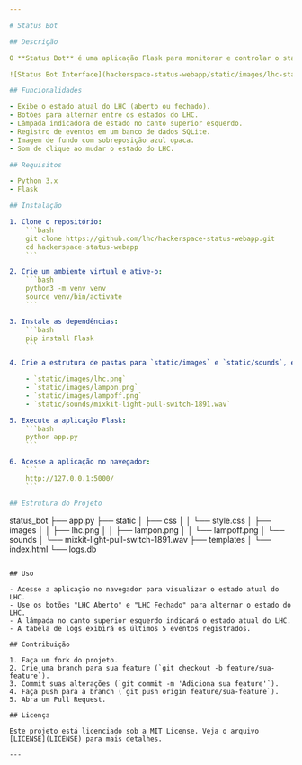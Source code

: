 ```yaml
---

# Status Bot

## Descrição

O **Status Bot** é uma aplicação Flask para monitorar e controlar o status do LHC (Large Hadron Collider). Ele exibe o estado atual do LHC (aberto ou fechado) e mantém um registro de eventos em um banco de dados SQLite. A interface do usuário inclui uma imagem de fundo, botões para alternar o estado do LHC, e uma lâmpada que indica o estado atual. Além disso, a interface tem uma animação de transição e reproduz um som de clique ao mudar o estado.

![Status Bot Interface](hackerspace-status-webapp/static/images/lhc-status-webapp.png)

## Funcionalidades

- Exibe o estado atual do LHC (aberto ou fechado).
- Botões para alternar entre os estados do LHC.
- Lâmpada indicadora de estado no canto superior esquerdo.
- Registro de eventos em um banco de dados SQLite.
- Imagem de fundo com sobreposição azul opaca.
- Som de clique ao mudar o estado do LHC.

## Requisitos

- Python 3.x
- Flask

## Instalação

1. Clone o repositório:
    ```bash
    git clone https://github.com/lhc/hackerspace-status-webapp.git
    cd hackerspace-status-webapp
    ```

2. Crie um ambiente virtual e ative-o:
    ```bash
    python3 -m venv venv
    source venv/bin/activate
    ```

3. Instale as dependências:
    ```bash
    pip install Flask
    ```

4. Crie a estrutura de pastas para `static/images` e `static/sounds`, e adicione as imagens e o arquivo de som correspondentes:

    - `static/images/lhc.png`
    - `static/images/lampon.png`
    - `static/images/lampoff.png`
    - `static/sounds/mixkit-light-pull-switch-1891.wav`

5. Execute a aplicação Flask:
    ```bash
    python app.py
    ```

6. Acesse a aplicação no navegador:
    ```
    http://127.0.0.1:5000/
    ```

## Estrutura do Projeto

```
status_bot
├── app.py
├── static
│   ├── css
│   │   └── style.css
│   ├── images
│   │   ├── lhc.png
│   │   ├── lampon.png
│   │   └── lampoff.png
│   └── sounds
│       └── mixkit-light-pull-switch-1891.wav
├── templates
│   └── index.html
└── logs.db
```

## Uso

- Acesse a aplicação no navegador para visualizar o estado atual do LHC.
- Use os botões "LHC Aberto" e "LHC Fechado" para alternar o estado do LHC.
- A lâmpada no canto superior esquerdo indicará o estado atual do LHC.
- A tabela de logs exibirá os últimos 5 eventos registrados.

## Contribuição

1. Faça um fork do projeto.
2. Crie uma branch para sua feature (`git checkout -b feature/sua-feature`).
3. Commit suas alterações (`git commit -m 'Adiciona sua feature'`).
4. Faça push para a branch (`git push origin feature/sua-feature`).
5. Abra um Pull Request.

## Licença

Este projeto está licenciado sob a MIT License. Veja o arquivo [LICENSE](LICENSE) para mais detalhes.

---
```

